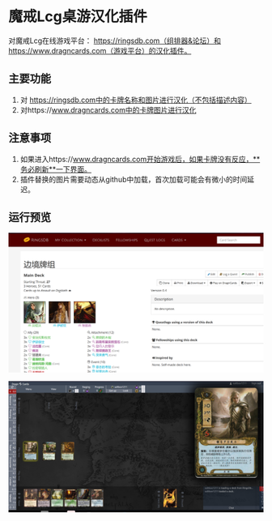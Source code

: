 # 魔戒Lcg桌游汉化插件

对魔戒Lcg在线游戏平台： https://ringsdb.com（组排器&论坛）和https://www.dragncards.com（游戏平台）的汉化插件。

## 主要功能

1. 对 https://ringsdb.com中的卡牌名称和图片进行汉化（不包括描述内容）
2. 对https://www.dragncards.com中的卡牌图片进行汉化

## 注意事项

1. 如果进入https://www.dragncards.com开始游戏后，如果卡牌没有反应，**务必刷新**一下界面。
2. 插件替换的图片需要动态从github中加载，首次加载可能会有微小的时间延迟。

## 运行预览

![](./QQ截图20221016191427.png)

![](./QQ截图20221016191442.png)

